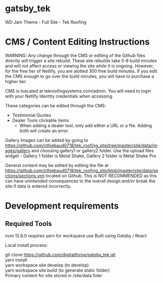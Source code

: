 # gatsby_tek

WD Jam Theme - Full Site - Tek Roofing

# CMS / Content Editing Instructions

WARNING: Any change through the CMS or editing of the Github files directly will trigger a site rebuild.  These site rebuilds take 5-8 build minutes and will not affect access or viewing the site while it is ongoing.  However, for the free tier of Netlify, you are alotted 300 free build minutes.
If you edit the CMS enough to go over the build minutes, you will have to purchase a higher tier.

CMS is loacated at tekroofingsystems.com/admin. You will need to login with your Netlify Identity credentials when accessing.

These categories can be edited through the CMS:

- Testimonial Quotes
- Dealer Tools clickable items
  - When adding a dealer tool, only add either a URL or a file. Adding both will create an error.

Gallery Images can be added by going to https://github.com/cthiebaud0718/tek_roofing_site/tree/master/site/data/images/gallery and choosing gallery1 or gallery2 folder.  Use the upload files widget - Gallery 1 folder is Metal Shake, Gallery 2 folder is Metal Shake Pro

General content may be edited by editing the file at https://github.com/cthiebaud0718/tek_roofing_site/blob/master/site/data/sections/sections.yml located on Github.  This is NOT RECOMMENDED as this can have unintended consequences to the overall design and/or break the site if data is entered incorrectly.


# Development requirements

## Required Tools

nvm 12.6.0
requires yarn for workspace use
Built using Gatsby / React

Local install process:

git clone https://github.com/digitalthrive/gatsby_tek.git</br>
yarn install</br>
yarn workspace site develop (to develop)</br>
yarn workspace site build (to generate static folder)</br>
Primary content for site stored in /site/data foler
